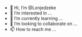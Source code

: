 - 👋 Hi, I’m @Lonjedzeke
- 👀 I’m interested in ...
- 🌱 I’m currently learning ...
- 💞️ I’m looking to collaborate on ...
- 📫 How to reach me ...

<!---
Lonjedzeke/Lonjedzeke is a ✨ special ✨ repository because its `README.md` (this file) appears on your GitHub profile.
You can click the Preview link to take a look at your changes.
--->
